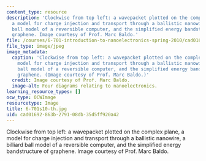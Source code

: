 ```yaml
---
content_type: resource
description: 'Clockwise from top left: a wavepacket plotted on the complex plane,
  a model for charge injection and transport through a ballistic nanowire, a billiard
  ball model of a reversible computer, and the simplified energy bandstructure of
  graphene. Image courtesy of Prof. Marc Baldo.'
file: /courses/6-701-introduction-to-nanoelectronics-spring-2010/cad01692863b279108db35d5ff920a42_6-701s10-th.jpg
file_type: image/jpeg
image_metadata:
  caption: 'Clockwise from top left: a wavepacket plotted on the complex plane, a
    model for charge injection and transport through a ballistic nanowire, a billiard
    ball model of a reversible computer, and the simplified energy bandstructure of
    graphene. (Image courtesy of Prof. Marc Baldo.)'
  credit: Image courtesy of Prof. Marc Baldo.
  image-alt: Four diagrams relating to nanoelectronics.
learning_resource_types: []
ocw_type: OCWImage
resourcetype: Image
title: 6-701s10-th.jpg
uid: cad01692-863b-2791-08db-35d5ff920a42
---
```

Clockwise from top left: a wavepacket plotted on the complex plane, a model for charge injection and transport through a ballistic nanowire, a billiard ball model of a reversible computer, and the simplified energy bandstructure of graphene. Image courtesy of Prof. Marc Baldo.

